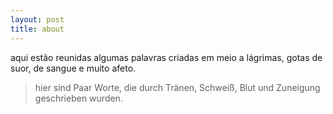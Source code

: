 ```yaml
---
layout: post
title: about
---
```


aqui estão reunidas algumas palavras criadas em meio a lágrimas, gotas de suor, de sangue e muito afeto.

> hier sind Paar Worte, die durch Tränen, Schweiß, Blut und Zuneigung geschrieben wurden.